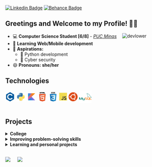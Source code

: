 <!--
**devlower/devlower** is a ✨ _special_ ✨ repository because its `README.md` (this file) appears on your GitHub profile.

Here are some ideas to get you started:

- 🔭 I’m currently working as an intern in RPA development.
- 🌱 I’m currently learning Python.
- 👯 I’m looking to collaborate on ...
- 🤔 I’m looking for help with ...
- 💬 Ask me about ...
- 📫 How to reach me: ...
- 😄 Pronouns: she/her.
- ⚡ Fun fact: ...
-->

[![Linkedin Badge](https://img.shields.io/badge/-Linkedin-F0997D?=flat-circle&labelColor=black&logo=linkedin&logoColor=F0997D&link=https://www.linkedin.com/in/tuanne-assenco-cc/)](https://www.linkedin.com/in/tuanne-assenco-cc/) 
[![Behance Badge](https://img.shields.io/badge/-Behance-F0997D?=flat-circle&labelColor=black&logo=behance&logoColor=F0997D&link=https://www.behance.net/tuanne-assenco/)](https://www.behance.net/tuanne-assenco/)

## Greetings and Welcome to my Profile! 👋🏻

<img align="right" alt="devlower" height="135" width="135" src="https://cdn.discordapp.com/attachments/876620877855326251/876624501943730246/devlower.gif">

- 💻 **Computer Science Student [6/8]** - [_PUC Minas_](https://www.pucpcaldas.br/) 
- 🌱 **Learning Web/Mobile development**
-  🌟 **Aspirations:**
    - 🐍 Python development
    - 🔐 Cyber security
- 😄 **Pronouns: she/her**



## Technologies

<div>
  <img align="center" title="C Language" alt="Icon_C" height="30" src="./icons/c.svg">
  <img align="center" title="Python" alt="Icon_Python" height="30" src="./icons/python.svg">
  <img align="center" title="Kotlin" alt="Icon_HTML5" height="30" src="./icons/kotlin.svg">
  <img align="center" title="HTML5" alt="Icon_HTML5" height="30" src="./icons/html5.svg">
  <img align="center" title="CSS3" alt="Icon_CSS" height="30" src="./icons/css.svg">
  <img align="center" title="Javascript" alt="Icon_JavaScript" height="25" src="./icons/js.svg">
  <img align="center" title="Ubuntu" alt="Icon_Linux" height="30" src="./icons/ubuntu.svg">
  <img align="center" title="MySQL" alt="Icon_Linux" height="40" src="./icons/my_sql.svg">
</div>

<br>

## Projects

<details>
<summary>
 <strong>College</strong>
</summary>

  - C Language:
    - [Walls linear load calculator](https://github.com/devlower/LAED-II_ProjetoFinal)
    - [Math Quiz](https://github.com/devlower/math_quiz)
  - Arduino:
    - [Binary counter](https://github.com/devlower/arduino/tree/main/binaryCounter)
    - [Potentiometer and buzzer](https://github.com/devlower/arduino/tree/main/potenciometroBuzzer)
    - [Ultrasonic sensor](https://github.com/devlower/arduino/tree/main/sensorUltrassonico)
    - [Servo motor](https://github.com/devlower/arduino/tree/main/servomotor)
  - Articles:
    - [Data security and privacy for RFID and NFC biochip implants](https://github.com/devlower/articles/blob/main/Data%20security%20and%20privacy%20for%20RFID%20and%20NFC%20biochip%20implants.pdf)
  - C++ | OpenGL:
    - [TicTacToe](https://github.com/devlower/ticTacToe) 
  - Kotlin:
    - [Vaaz MVP](https://github.com/devlower/vaaz_mvp)
    - [Media rental management](https://github.com/devlower/trabalho-LP-POO)

    </details>

<details>
<summary>
<strong>Improving problem-solving skills</strong>
</summary>

- Python:
    - [Leetcode problems](https://github.com/devlower/leetcode-solutions)
</details>

<details>
<summary>
<strong>Learning and personal projects</strong>
</summary>

- Kotlin | Android:
  - [QuizApp](https://github.com/devlower/QuizApp_Android)
  - 7minWorkOut - Soon
- Swift | iOS:
  - Pokédex - Soon
- React-Native:
  - [Habits (NLW-Setup-Ignite)](https://github.com/devlower/nlw_setup/tree/main/mobile)
- **Web:**
  - HTML5 | CSS3 | Javascript
    - [Habits (NLW-Setup-Explorer)](https://github.com/devlower/nlw_setup)
  - Typescript | React | Node.js
    - [Habits (NLW-Setup-Ignite)](https://github.com/devlower/nlw_setup)
</details>

<br>

<img height="180" src="https://github-readme-stats.vercel.app/api?username=devlower&show_icons=true&theme=calm&include_all_commits=true&count_private=true"/> &emsp; <img height="180" src="https://github-readme-stats.vercel.app/api/top-langs/?username=devlower&layout=compact&langs_count=7&theme=calm"/>
